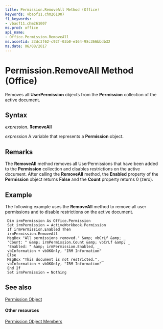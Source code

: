 ```yaml
---
title: Permission.RemoveAll Method (Office)
keywords: vbaof11.chm261007
f1_keywords:
- vbaof11.chm261007
ms.prod: office
api_name:
- Office.Permission.RemoveAll
ms.assetid: 33dc3f62-c92f-03b0-e164-98c366bbdb32
ms.date: 06/08/2017
---
```



# Permission.RemoveAll Method (Office)

Removes all  **UserPermission** objects from the **Permission** collection of the active document.


## Syntax

 _expression_. **RemoveAll**

 _expression_ A variable that represents a **Permission** object.


## Remarks

The  **RemoveAll** method removes all UserPermissions that have been added to the **Permission** collection and disables restrictions on the active document. After calling the **RemoveAll** method, the **Enabled** property of the **Permission** object returns **False** and the **Count** property returns 0 (zero).


## Example

The following example uses the  **RemoveAll** method to remove all user permissions and to disable restrictions on the active document.


```
 Dim irmPermission As Office.Permission 
 Set irmPermission = ActiveWorkbook.Permission 
 If irmPermission.Enabled Then 
 irmPermission.RemoveAll 
 MsgBox "All permissions removed." &amp; vbCrLf &amp; _ 
 "Count: " &amp; irmPermission.Count &amp; vbCrLf &amp; _ 
 "Enabled: " &amp; irmPermission.Enabled, _ 
 vbInformation + vbOKOnly, "IRM Information" 
 Else 
 MsgBox "This document is not restricted.", _ 
 vbInformation + vbOKOnly, "IRM Information" 
 End If 
 Set irmPermission = Nothing 

```


## See also


[Permission Object](permission-object-office.md)
#### Other resources


[Permission Object Members](permission-members-office.md)

